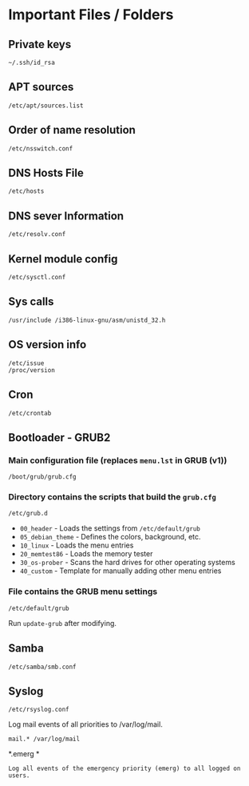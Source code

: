 # Important Files / Folders

## Private keys
```
~/.ssh/id_rsa
```

## APT sources
```
/etc/apt/sources.list
```

## Order of name resolution
```
/etc/nsswitch.conf
```

## DNS Hosts File
```
/etc/hosts
```

## DNS sever Information
```
/etc/resolv.conf
```

## Kernel module config
```
/etc/sysctl.conf
```

## Sys calls
```
/usr/include /i386-linux-gnu/asm/unistd_32.h
```

## OS version info
```
/etc/issue
/proc/version
```

## Cron
```
/etc/crontab
```

## Bootloader - GRUB2

### Main configuration file (replaces `menu.lst` in GRUB (v1))
```
/boot/grub/grub.cfg
```

### Directory contains the scripts that build the `grub.cfg`
```
/etc/grub.d
```
- `00_header` - Loads the settings from `/etc/default/grub`
- `05_debian_theme` - Defines the colors, background, etc.
- `10_linux` - Loads the menu entries
- `20_memtest86` - Loads the memory tester
- `30_os-prober` - Scans the hard drives for other operating systems
- `40_custom` - Template for manually adding other menu entries

### File contains the GRUB menu settings
```
/etc/default/grub
```

Run `update-grub` after modifying.

## Samba
```
/etc/samba/smb.conf
```

## Syslog
```
/etc/rsyslog.conf
```

Log mail events of all priorities to /var/log/mail.
```
mail.* /var/log/mail
```

\*.emerg \*
```
Log all events of the emergency priority (emerg) to all logged on users.
```
